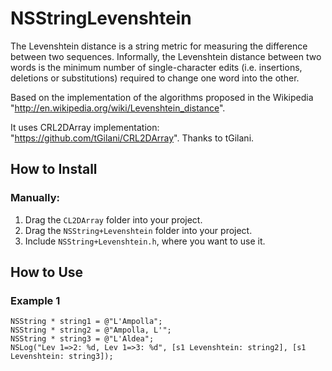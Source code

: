 # NSStringLevenshtein

The Levenshtein distance is a string metric for measuring the difference between two sequences.
Informally, the Levenshtein distance between two words is the minimum number of single-character
edits (i.e. insertions, deletions or substitutions) required to change one word into the other.

Based on the implementation of the algorithms proposed in the Wikipedia "http://en.wikipedia.org/wiki/Levenshtein_distance".

It uses CRL2DArray implementation: "https://github.com/tGilani/CRL2DArray". Thanks to tGilani.

## How to Install

### Manually:
1. Drag the `CL2DArray` folder into your project.
2. Drag the `NSString+Levenshtein` folder into your project.
3. Include `NSString+Levenshtein.h`, where you want to use it.


## How to Use

### Example 1
```
NSString * string1 = @"L'Ampolla";
NSString * string2 = @"Ampolla, L'";
NSString * string3 = @"L'Aldea";
NSLog("Lev 1=>2: %d, Lev 1=>3: %d", [s1 Levenshtein: string2], [s1 Levenshtein: string3]);
```